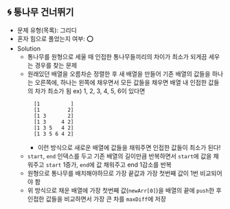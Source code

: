 ## 🌀 통나무 건너뛰기

- 문제 유형(목록): 그리디
- 혼자 힘으로 풀었는지 여부: ⭕️
- Solution
  - 통나무를 원형으로 세울 때 인접한 통나무들끼리의 차이가 최소가 되게끔 세우는 경우를 찾는 문제
  - 원래있던 배열을 오름차순 정렬한 후 새 배열을 만들어 기존 배열의 값들을 하나는 오른쪽에, 하나는 왼쪽에 채우면서 모든 값들을 채우면 배열 내 인접한 값들의 차가 최소가 됨
    ex) 1, 2, 3, 4, 5, 6이 있다면
      ```
        [1          ]
        [1         2]
        [1 3       2]
        [1 3     4 2]
        [1 3 5   4 2]
        [1 3 5 6 4 2]
      ```
    - 이런 방식으로 새로운 배열에 값들을 채워주면 인접한 값들이 최소가 된다!
  - `start`, `end` 인덱스를 두고 기존 배열의 길이만큼 반복하면서 `start`에 값을 채워주고 `start` 1증가, `end`에 값 채워주고 end 1감소를 반복
  - 원형으로 통나무를 배치해야하므로 가장 끝값과 가장 첫번째 값이 1번 비교되어야 함
  - 위 방식으로 채운 배열에 가장 첫번째 값(`newArr[0]`)을 배열의 끝에 `push`한 후 인접한 값들을 비교하면서 가장 큰 차를 `maxDiff`에 저장
